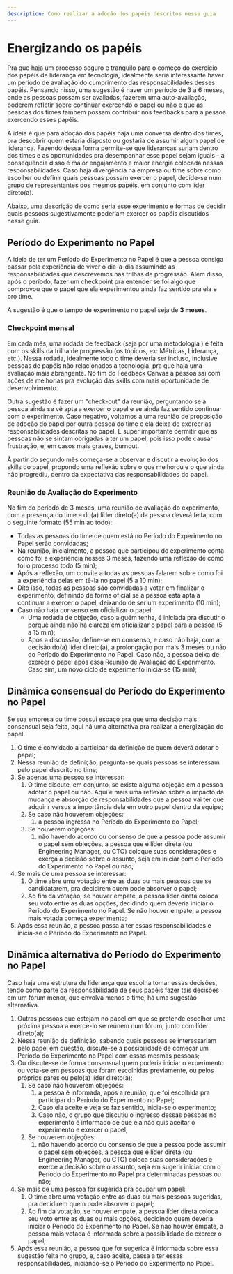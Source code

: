 ```yaml
---
description: Como realizar a adoção dos papéis descritos nesse guia
---
```


# Energizando os papéis

Pra que haja um processo seguro e tranquilo para o começo do exercício dos papéis de liderança em tecnologia, idealmente seria interessante haver um período de avaliação do cumprimento das responsabilidades desses papéis. Pensando nisso, uma sugestão é haver um período de 3 a 6 meses, onde as pessoas possam ser avaliadas, fazerem uma auto-avaliação, poderem refletir sobre continuar exercendo o papel ou não e que as pessoas dos times também possam contribuir nos feedbacks para a pessoa exercendo esses papéis.

A ideia é que para adoção dos papéis haja uma conversa dentro dos times, pra descobrir quem estaria disposto ou gostaria de assumir algum papel de liderança. Fazendo dessa forma permite-se que lideranças surjam dentro dos times e as oportunidades pra desempenhar esse papel sejam iguais - a consequência disso é maior engajamento e maior energia colocada nessas responsabilidades. Caso haja divergência na empresa ou time sobre como escolher ou definir quais pessoas possam exercer o papel, decide-se num grupo de representantes dos mesmos papéis, em conjunto com líder direto\(a\).

Abaixo, uma descrição de como seria esse experimento e formas de decidir quais pessoas sugestivamente poderiam exercer os papéis discutidos nesse guia.

## Período do Experimento no Papel

A ideia de ter um Período do Experimento no Papel é que a pessoa consiga passar pela experiência de viver o dia-a-dia assumindo as responsabilidades que descrevemos nas trilhas de progressão. Além disso, após o período, fazer um checkpoint pra entender se foi algo que comprovou que o papel que ela experimentou ainda faz sentido pra ela e pro time.

A sugestão é que o tempo de experimento no papel seja de **3 meses**.

### Checkpoint mensal

Em cada mês, uma rodada de feedback \(seja por uma metodologia \) é feita com os skills da trilha de progressão \(os tópicos, ex: Métricas, Liderança, etc.\). Nessa rodada, idealmente todo o time deveria ser incluso, inclusive pessoas de papéis não relacionados a tecnologia, pra que haja uma avaliação mais abrangente. No fim do Feedback Canvas a pessoa sai com ações de melhorias pra evolução das skills com mais oportunidade de desenvolvimento. 

Outra sugestão é fazer um "check-out" da reunião, perguntando se a pessoa ainda se vê apta a exercer o papel e se ainda faz sentido continuar com o experimento. Caso negativo, voltamos a uma reunião de proposição de adoção do papel por outra pessoa do time e ela deixa de exercer as responsabilidades descritas no papel. É super importante permitir que as pessoas não se sintam obrigadas a ter um papel, pois isso pode causar frustração, e, em casos mais graves, burnout.

À partir do segundo mês começa-se a observar e discutir a evolução dos skills do papel, propondo uma reflexão sobre o que melhorou e o que ainda não progrediu, dentro da expectativa das responsabilidades do papel.

### Reunião de Avaliação do Experimento

No fim do período de 3 meses, uma reunião de avaliação do experimento, com a presença do time e do\(a\) líder direto\(a\) da pessoa deverá feita, com o seguinte formato \(55 min ao todo\):

* Todas as pessoas do time de quem está no Período do Experimento no Papel serão convidadas;
* Na reunião, inicialmente, a pessoa que participou do experimento conta como foi a experiência nesses 3 meses, fazendo uma reflexão de como foi o processo todo \(5 min\);
* Após a reflexão, um convite a todas as pessoas falarem sobre como foi a experiência delas em tê-la no papel \(5 a 10 min\);
* Dito isso, todas as pessoas são convidadas a votar em finalizar o experimento, definindo de forma oficial se a pessoa está apta a continuar a exercer o papel, deixando de ser um experimento \(10 min\);
* Caso não haja consenso em oficializar o papel:
  * Uma rodada de objeção, caso alguém tenha, é iniciada pra discutir o porquê ainda não há clareza em oficializar o papel para a pessoa \(5 a 15 min\);
  * Após a discussão, define-se em consenso, e caso não haja, com a decisão do\(a\) líder direto\(a\), a prolongação por mais 3 meses ou não do Período do Experimento no Papel. Caso não, a pessoa deixa de exercer o papel após essa Reunião de Avaliação do Experimento. Caso sim, um novo ciclo de experimento inicia-se \(15 min\);

## Dinâmica consensual do Período do Experimento no Papel

Se sua empresa ou time possui espaço pra que uma decisão mais consensual seja feita, aqui há uma alternativa pra realizar a energização do papel.

1. O time é convidado a participar da definição de quem deverá adotar o papel;
2. Nessa reunião de definição, pergunta-se quais pessoas se interessam pelo papel descrito no time;
3. Se apenas uma pessoa se interessar:
   1. O time discute, em conjunto, se existe alguma objeção em a pessoa adotar o papel ou não. Aqui é mais uma reflexão sobre o impacto da mudança e absorção de responsabilidades que a pessoa vai ter que adquirir versus a importância dela em outro papel dentro da equipe;
   2. Se caso não houverem objeções:
      1. a pessoa ingressa no Período do Experimento do Papel;
   3. Se houverem objeções:
      1. não havendo acordo ou consenso de que a pessoa pode assumir o papel sem objeções, a pessoa que é líder direta \(ou Engineering Manager, ou CTO\) coloque suas considerações e exerça a decisão sobre o assunto, seja em iniciar com o Período do Experimento no Papel ou não;
4. Se mais de uma pessoa se interessar:
   1. O time abre uma votação entre as duas ou mais pessoas que se candidatarem, pra decidirem quem pode absorver o papel;
   2. Ao fim da votação, se houver empate, a pessoa líder direta coloca seu voto entre as duas opções, decidindo quem deveria iniciar o Período do Experimento no Papel. Se não houver empate, a pessoa mais votada começa experimento;
5. Após essa reunião, a pessoa passa a ter essas responsabilidades e inicia-se o Período do Experimento no Papel.

## Dinâmica alternativa do Período do Experimento no Papel

Caso haja uma estrutura de liderança que escolha tomar essas decisões, tendo como parte da responsabilidade de seus papéis fazer tais decisões em um fórum menor, que envolva menos o time, há uma sugestão alternativa.

1. Outras pessoas que estejam no papel em que se pretende escolher uma próxima pessoa a exerce-lo se reúnem num fórum, junto com líder direto\(a\);
2. Nessa reunião de definição, sabendo quais pessoas se interessariam pelo papel em questão, discute-se a possibilidade de começar um Período do Experimento no Papel com essas mesmas pessoas;
3. Ou discute-se de forma consensual quem poderia iniciar o experimento ou vota-se em pessoas que foram escolhidas previamente, ou pelos próprios pares ou pelo\(a\) líder direto\(a\):
   1. Se caso não houverem objeções:
      1. a pessoa é informada, após a reunião, que foi escolhida pra participar do Período do Experimento no Papel;
      2. Caso ela aceite e veja se faz sentido, inicia-se o experimento;
      3. Caso não, o grupo que discutiu o ingresso dessas pessoas no experimento é informado de que ela não quis aceitar o experimento e exercer o papel;
   2. Se houverem objeções:
      1. não havendo acordo ou consenso de que a pessoa pode assumir o papel sem objeções, a pessoa que é líder direta \(ou Engineering Manager, ou CTO\) coloca suas considerações e exerce a decisão sobre o assunto, seja em sugerir iniciar com o Período do Experimento no Papel pra determinadas pessoas ou não;
4. Se mais de uma pessoa for sugerida pra ocupar um papel:
   1. O time abre uma votação entre as duas ou mais pessoas sugeridas, pra decidirem quem pode absorver o papel;
   2. Ao fim da votação, se houver empate, a pessoa líder direta coloca seu voto entre as duas ou mais opções, decidindo quem deveria iniciar o Período do Experimento no Papel. Se não houver empate, a pessoa mais votada é informada sobre a possibilidade de exercer o papel;
5. Após essa reunião, a pessoa que for sugerida é informada sobre essa sugestão feita no grupo, e, caso aceite, passa a ter essas responsabilidades, iniciando-se o Período do Experimento no Papel.

